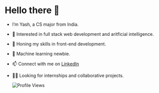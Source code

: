 # Hello there 👋
- I’m Yash, a CS major from India. 
- 👀 Interested in full stack web development and aritficial intelligence.
- 🌱 Honing my skills in front-end development.
- 🤖 Machine learning newbie.
- 📫 Connect with me on [LinkedIn](https://www.linkedin.com/in/yashty/)
- 🧑‍💻 Looking for internships and collaborative projects.

  ![Profile Views](https://komarev.com/ghpvc/?username=ashdev-7&color=blue)


